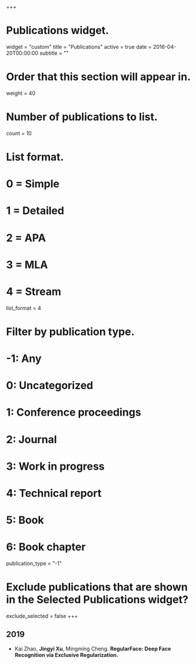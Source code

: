 +++
# Publications widget.
widget = "custom"
title = "Publications"
active = true
date = 2016-04-20T00:00:00
subtitle = ""

# Order that this section will appear in.
weight = 40

# Number of publications to list.
count = 10

# List format.
#   0 = Simple
#   1 = Detailed
#   2 = APA
#   3 = MLA
#   4 = Stream
list_format = 4

# Filter by publication type.
# -1: Any
#  0: Uncategorized
#  1: Conference proceedings
#  2: Journal
#  3: Work in progress
#  4: Technical report
#  5: Book
#  6: Book chapter
publication_type = "-1"

# Exclude publications that are shown in the Selected Publications widget?
exclude_selected = false
+++


## 2019

* Kai Zhao, **Jingyi Xu**, Mingming Cheng. **RegularFace: Deep Face Recognition via Exclusive Regularization.** 
